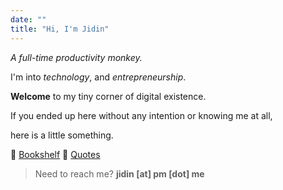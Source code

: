 ```yaml
---
date: ""
title: "Hi, I'm Jidin"
---
```

*A full-time productivity monkey.*

I'm into _technology_, and _entrepreneurship_.

**Welcome** to my tiny corner of digital existence. 

If you ended up here without any intention or knowing me at all, 

here is a little something.

:book: [Bookshelf](books)
:round_pushpin: [Quotes](quotes)

> Need to reach me? **jidin [at] pm [dot] me**

